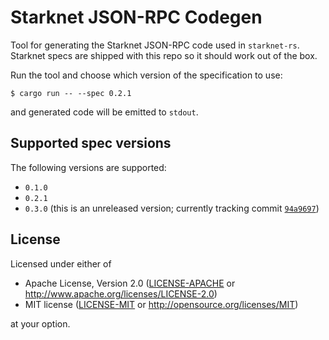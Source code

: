 # Starknet JSON-RPC Codegen

Tool for generating the Starknet JSON-RPC code used in `starknet-rs`. Starknet specs are shipped with this repo so it should work out of the box.

Run the tool and choose which version of the specification to use:

```console
$ cargo run -- --spec 0.2.1
```

and generated code will be emitted to `stdout`.

## Supported spec versions

The following versions are supported:

- `0.1.0`
- `0.2.1`
- `0.3.0` (this is an unreleased version; currently tracking commit [`94a9697`](https://github.com/starkware-libs/starknet-specs/commit/94a969751b31f5d3e25a0c6850c723ddadeeb679))

## License

Licensed under either of

- Apache License, Version 2.0 ([LICENSE-APACHE](./LICENSE-APACHE) or <http://www.apache.org/licenses/LICENSE-2.0>)
- MIT license ([LICENSE-MIT](./LICENSE-MIT) or <http://opensource.org/licenses/MIT>)

at your option.
